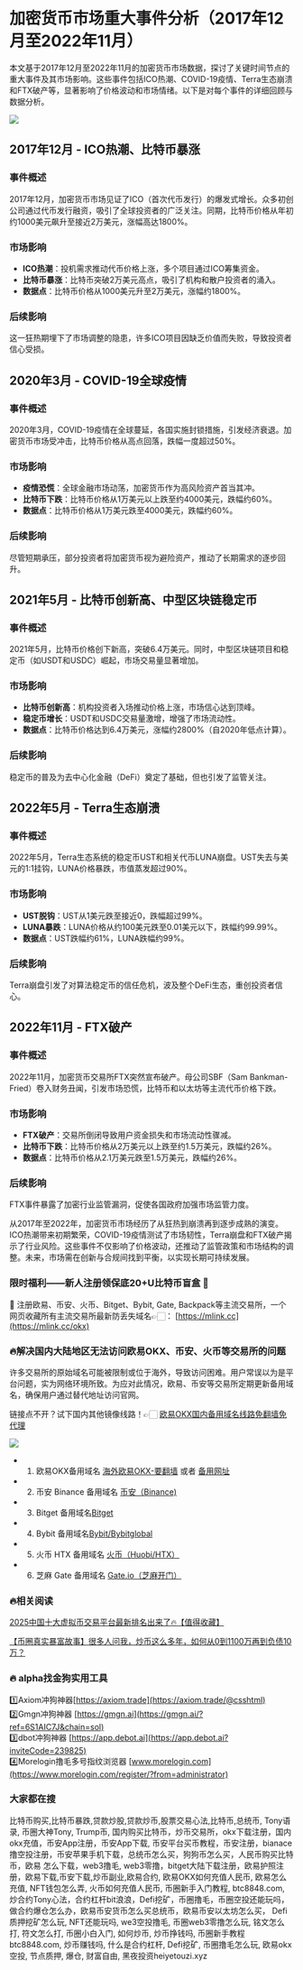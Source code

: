 # 加密货币市场重大事件分析（2017年12月至2022年11月）

本文基于2017年12月至2022年11月的加密货币市场数据，探讨了关键时间节点的重大事件及其市场影响。这些事件包括ICO热潮、COVID-19疫情、Terra生态崩溃和FTX破产等，显著影响了价格波动和市场情绪。以下是对每个事件的详细回顾与数据分析。

[![](https://307e939.webp.li/GotNLhKacAEcCtG.jpeg)](https://btc8848.com/top-10-exchanges)

## 2017年12月 - ICO热潮、比特币暴涨
### 事件概述
2017年12月，加密货币市场见证了ICO（首次代币发行）的爆发式增长。众多初创公司通过代币发行融资，吸引了全球投资者的广泛关注。同期，比特币价格从年初约1000美元飙升至接近2万美元，涨幅高达1800%。

### 市场影响
- **ICO热潮**：投机需求推动代币价格上涨，多个项目通过ICO筹集资金。
- **比特币暴涨**：比特币突破2万美元高点，吸引了机构和散户投资者的涌入。
- **数据点**：比特币价格从1000美元升至2万美元，涨幅约1800%。

### 后续影响
这一狂热期埋下了市场调整的隐患，许多ICO项目因缺乏价值而失败，导致投资者信心受损。

## 2020年3月 - COVID-19全球疫情
### 事件概述
2020年3月，COVID-19疫情在全球蔓延，各国实施封锁措施，引发经济衰退。加密货币市场受冲击，比特币价格从高点回落，跌幅一度超过50%。

### 市场影响
- **疫情恐慌**：全球金融市场动荡，加密货币作为高风险资产首当其冲。
- **比特币下跌**：比特币价格从1万美元以上跌至约4000美元，跌幅约60%。
- **数据点**：比特币价格从1万美元跌至4000美元，跌幅约60%。

### 后续影响
尽管短期承压，部分投资者将加密货币视为避险资产，推动了长期需求的逐步回升。

## 2021年5月 - 比特币创新高、中型区块链稳定币
### 事件概述
2021年5月，比特币价格创下新高，突破6.4万美元。同时，中型区块链项目和稳定币（如USDT和USDC）崛起，市场交易量显著增加。

### 市场影响
- **比特币创新高**：机构投资者入场推动价格上涨，市场信心达到顶峰。
- **稳定币增长**：USDT和USDC交易量激增，增强了市场流动性。
- **数据点**：比特币价格达到6.4万美元，涨幅约2800%（自2020年低点计算）。

### 后续影响
稳定币的普及为去中心化金融（DeFi）奠定了基础，但也引发了监管关注。

## 2022年5月 - Terra生态崩溃
### 事件概述
2022年5月，Terra生态系统的稳定币UST和相关代币LUNA崩盘。UST失去与美元的1:1挂钩，LUNA价格暴跌，市值蒸发超过90%。

### 市场影响
- **UST脱钩**：UST从1美元跌至接近0，跌幅超过99%。
- **LUNA暴跌**：LUNA价格从约100美元跌至0.01美元以下，跌幅约99.99%。
- **数据点**：UST跌幅约61%，LUNA跌幅约99%。

### 后续影响
Terra崩盘引发了对算法稳定币的信任危机，波及整个DeFi生态，重创投资者信心。

## 2022年11月 - FTX破产
### 事件概述
2022年11月，加密货币交易所FTX突然宣布破产。母公司SBF（Sam Bankman-Fried）卷入财务丑闻，引发市场恐慌，比特币和以太坊等主流代币价格下跌。

### 市场影响
- **FTX破产**：交易所倒闭导致用户资金损失和市场流动性骤减。
- **比特币下跌**：比特币价格从2万美元以上跌至约1.5万美元，跌幅约26%。
- **数据点**：比特币价格从2.1万美元跌至1.5万美元，跌幅约26%。

### 后续影响
FTX事件暴露了加密行业监管漏洞，促使各国政府加强市场监管力度。

从2017年至2022年，加密货币市场经历了从狂热到崩溃再到逐步成熟的演变。ICO热潮带来初期繁荣，COVID-19疫情测试了市场韧性，Terra崩盘和FTX破产揭示了行业风险。这些事件不仅影响了价格波动，还推动了监管政策和市场结构的调整。未来，市场需在创新与合规间找到平衡，以实现长期可持续发展。

### 限时福利——新人注册领保底20+U比特币盲盒 🎁
🎁 注册欧易、币安、火币、Bitget、Bybit, Gate, Backpack等主流交易所，一个网页收藏所有主流交易所最新防丢失域名👉🏻： [https://mlink.cc](https://mlink.cc/okx)

### 🔥解决国内大陆地区无法访问欧易OKX、币安、火币等交易所的问题
许多交易所的原始域名可能被限制或位于海外，导致访问困难。用户常误以为是平台问题，实为网络环境所致。为应对此情况，欧易、币安等交易所定期更新备用域名，确保用户通过替代地址访问官网。

链接点不开？试下国内其他镜像线路！👉🏻 [欧易OKX国内备用域名线路免翻墙免代理](https://vlink.cc/okxcn)

[![](https://307e939.webp.li/20250812124552161.png)](https://vlink.cc/okxcn)

- 1. 欧易OKX备用域名 [海外欧易OKX-要翻墙](https://www.okx.com/join/76527935) 或者 [备用网址](https://www.oucnyi.net/zh-hans/join/76527935) 
- 2. 币安 Binance 备用域名 [币安（Binance)](https://accounts.binance.com/zh-CN/register?ref=36457687)
- 3. Bitget 备用域名[Bitget](https://www.bitget.com/zh-CN/referral/register?from=referral&clacCode=VRNEYUTR)
- 4. Bybit 备用域名[Bybit/Bybitglobal](https://www.bybitglobal.com/zh-MY/invite/?ref=VMKORMM)
- 5. 火币 HTX 备用域名 [火币（Huobi/HTX）](https://www.htx.com/invite/zh-cn/1f?invite_code=whf45223)
- 6. 芝麻 Gate 备用域名 [Gate.io（芝麻开门）](https://www.gate.io/zh/signup?ref_type=103&ref=A1ERAQ)

### 🔥相关阅读
[2025中国十大虚拟币交易平台最新排名出来了🔥【值得收藏】](https://btc8848.com/top-10-exchanges/)

[【币圈真实暴富故事】很多人问我，炒币这么多年，如何从0到1100万再到负债10万？](https://heiyetouzi.xyz/biquanstory001/)

### 🔥 alpha找金狗实用工具
1️⃣Axiom冲狗神器[https://axiom.trade](https://axiom.trade/@csshtml)  
2️⃣Gmgn冲狗神器 [https://gmgn.ai](https://gmgn.ai/?ref=6S1AIC7J&chain=sol)  
3️⃣dbot冲狗神器 [https://app.debot.ai](https://app.debot.ai?inviteCode=239825)  
4️⃣Morelogin撸毛多号指纹浏览器 [www.morelogin.com](https://www.morelogin.com/register/?from=administrator)  

### 大家都在搜
比特币购买,比特币暴跌,贷款炒股,贷款炒币,股票交易心法,比特币,总统币, Tony语录, 币圈大神Tony, Trump币, 国内购买比特币，炒币交易所，okx下载注册，国内okx充值，币安App注册，币安App下载, 币安平台买币教程，币安注册，bianace撸空投注册，币安苹果手机下载，总统币怎么买，狗狗币怎么买，人民币购买比特币，欧易 怎么下载，web3撸毛, web3零撸，bitget大陆下载注册，欧易护照注册，欧易下载,币安下载,炒币副业,欧易合约, 欧易OKX如何充值人民币, 欧易怎么充值, NFT钱包怎么弄, 火币如何充值人民币, 币圈新手入门教程, btc8848.com, 炒合约Tony心法，合约杠杆bit浪浪，Defi挖矿，币圈撸毛，币圈空投还能玩吗，做合约爆仓怎么办，欧易币安货币怎么买总统币，欧易币安以太坊怎么买， Defi质押挖矿怎么玩, NFT还能玩吗, we3空投撸毛, 币圈web3零撸怎么玩, 铭文怎么打, 符文怎么打, 币圈小白入门, 如何炒币, 炒币挣钱吗, 币圈新手教程btc8848.com, 炒币赚钱吗, 什么是合约杠杆, Defi挖矿, 币圈撸毛怎么玩, 欧易okx空投, 节点质押, 爆仓, 财富自由, 黑夜投资heiyetouzi.xyz